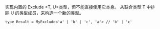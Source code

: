 实现内置的 Exclude <T, U>类型，但不能直接使用它本身。
从联合类型 T 中排除 U 的类型成员，来构造一个新的类型。

```
type Result = MyExclude<'a' | 'b' | 'c', 'a'> // 'b' | 'c'
```
